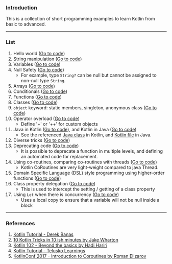 ### Introduction

This is a collection of short programming examples to learn Kotlin from basic to advanced.

---
### List

1. Hello world ([Go to code](src/main/kotlin/tutorial/HelloWorld.kt))
1. String manipulation ([Go to code](src/main/kotlin/tutorial/Strings.kt))
1. Variables ([Go to code](src/main/kotlin/tutorial/Variables.kt))
1. Null Safety ([Go to code](src/main/kotlin/tutorial/NullSafety.kt))
    * For example, type `String?` can be null but cannot be assigned to non-null type `String`.
1. Arrays ([Go to code](src/main/kotlin/tutorial/Arrays.kt))
1. Conditionals ([Go to code](src/main/kotlin/tutorial/Conditionals.kt))
1. Functions ([Go to code](src/main/kotlin/tutorial/Functions.kt))
1. Classes ([Go to code](src/main/kotlin/tutorial/Classes.kt))
1. `object` keyword: static members, singleton, anonymous class ([Go to code](src/main/kotlin/tutorial/ClassesObjectKeyword.kt))
1. Operator overload ([Go to code](src/main/kotlin/tutorial/OperatorOverload.kt))
    * Define '+' or '++' for custom objects
1. Java in Kotlin ([Go to code](src/main/kotlin/tutorial/JavaInKotlin.kt)), and Kotlin in Java ([Go to code](src/main/java/tutorial/KotlinInJava.java))
    * See the referenced [Java class](src/main/java/tutorial/Person.java) in  Kotlin, and [Kotlin file](src/main/kotlin/tutorial/KotlinInJava.kt) in Java.
1. Diverse tricks ([Go to code](src/main/kotlin/tutorial/Tricks.kt))
1. Deprecating code ([Go to code](src/main/kotlin/tutorial/Deprecation.kt))
    * It is possible to deprecate a function in multiple levels, and defining an automated code for replacement.
1. Using co-routines, comparing co-routines with threads ([Go to code](src/main/kotlin/tutorial/CoroutinesThreads.kt))
    * Kotlin CoRoutines are very light-weight compared to java Thread.
1. Domain Specific Language (DSL) style programming using higher-order functions ([Go to code](src/main/kotlin/tutorial/DomainSpecificLanguages.kt))
1. Class property delegation ([Go to code](src/main/kotlin/tutorial/ClassPropertyDelegates.kt))
    * This is used to intercept the setting / getting of a class property
1. Using `Let` when there is concurrency ([Go to code](src/main/kotlin/tutorial/Let.kt))
    * Uses a local copy to ensure that a variable will not be null inside a block
 
---
### References

1. [Kotlin Tutorial - Derek Banas](https://www.youtube.com/watch?v=H_oGi8uuDpA&t=2432s)
1. [10 Kotlin Tricks in 10 ish minutes by Jake Wharton](https://www.youtube.com/watch?v=0sPzDwS55wM&t=269s)
1. [Kotlin 102 - Beyond the basics by Hadi Hariri](https://www.youtube.com/watch?v=a7QpoMj2uIA)
1. [Kotlin Tutorial - Telusko Learnings](https://www.youtube.com/watch?v=Org0vh-VSgA&list=PLsyeobzWxl7rooJFZhc3qPLwVROovGCfh&index=2&t=6s)
1. [KotlinConf 2017 - Introduction to Coroutines by Roman Elizarov](https://www.youtube.com/watch?v=_hfBv0a09Jc&t=4s)
